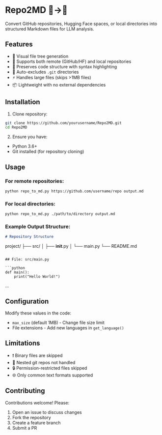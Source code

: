 # Repo2MD 📂→📄

Convert GitHub repositories, Hugging Face spaces, or local directories into structured Markdown files for LLM analysis.

## Features

- 🌳 Visual file tree generation
- 🔗 Supports both remote (GitHub/HF) and local repositories
- 📄 Preserves code structure with syntax highlighting
- 🚫 Auto-excludes `.git` directories
- ⚡ Handles large files (skips >1MB files)
- 📦 Lightweight with no external dependencies

## Installation

1. Clone repository:
```bash
git clone https://github.com/yourusername/Repo2MD.git
cd Repo2MD
```

2. Ensure you have:
- Python 3.6+
- Git installed (for repository cloning)

## Usage

### For remote repositories:
```bash
python repo_to_md.py https://github.com/username/repo output.md
```

### For local directories:
```bash
python repo_to_md.py ./path/to/directory output.md
```

### Example Output Structure:
```markdown
# Repository Structure

```
project/
├── src/
│   ├── __init__.py
│   └── main.py
└── README.md
```

## File: src/main.py

```python
def main():
    print("Hello World!")
```

...

## Configuration

Modify these values in the code:
- `max_size` (default 1MB) - Change file size limit
- File extensions - Add new languages in `get_language()`

## Limitations

- ❗ Binary files are skipped
- 📁 Nested git repos not handled
- 🔒 Permission-restricted files skipped
- 🌐 Only common text formats supported

## Contributing

Contributions welcome! Please:
1. Open an issue to discuss changes
2. Fork the repository
3. Create a feature branch
4. Submit a PR
